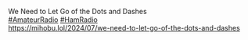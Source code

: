 We Need to Let Go of the Dots and Dashes  
[\#<span>AmateurRadio</span>](https://social.lol/tags/AmateurRadio) [\#<span>HamRadio</span>](https://social.lol/tags/HamRadio)  
[<span class="invisible">https://</span><span class="ellipsis">mihobu.lol/2024/07/we-need-to-</span><span class="invisible">let-go-of-the-dots-and-dashes</span>](https://mihobu.lol/2024/07/we-need-to-let-go-of-the-dots-and-dashes)